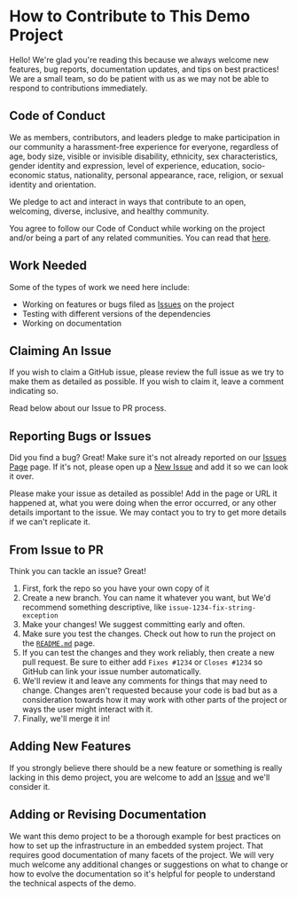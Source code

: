 # How to Contribute to This Demo Project

Hello! We're glad you're reading this because we always welcome new features, bug reports, documentation updates, and tips on best practices! We are a small team, so do be patient with us as we may not be able to respond to contributions immediately.

## Code of Conduct

We as members, contributors, and leaders pledge to make participation in our community a harassment-free experience for everyone, regardless of age, body size, visible or invisible disability, ethnicity, sex characteristics, gender identity and expression, level of experience, education, socio-economic status, nationality, personal appearance, race, religion, or sexual identity and orientation.

We pledge to act and interact in ways that contribute to an open, welcoming, diverse, inclusive, and healthy community.

You agree to follow our Code of Conduct while working on the project and/or being a part of any related communities. You can read that [here](https://github.com/Stone-Path-Engineering/demo-pic18/blob/main/docs/CODE_OF_CONDUCT.md).

## Work Needed

Some of the types of work we need here include:

- Working on features or bugs filed as [Issues](https://github.com/Stone-Path-Engineering/demo-pic18/issues) on the project
- Testing with different versions of the dependencies
- Working on documentation

## Claiming An Issue

If you wish to claim a GitHub issue, please review the full issue as we try to make them as detailed as possible. If you wish to claim it, leave a comment indicating so.

Read below about our Issue to PR process.

## Reporting Bugs or Issues

Did you find a bug? Great! Make sure it's not already reported on our [Issues Page](https://github.com/Stone-Path-Engineering/demo-pic18/issues) page. If it's not, please open up a [New Issue](https://github.com/Stone-Path-Engineering/demo-pic18/issues/new/choose) and add it so we can look it over.

Please make your issue as detailed as possible! Add in the page or URL it happened at, what you were doing when the error occurred, or any other details important to the issue. We may contact you to try to get more details if we can't replicate it.

## From Issue to PR

Think you can tackle an issue? Great!

1. First, fork the repo so you have your own copy of it
1. Create a new branch. You can name it whatever you want, but We'd recommend something descriptive, like `issue-1234-fix-string-exception`
1. Make your changes! We suggest committing early and often.
1. Make sure you test the changes. Check out how to run the project on the [`README.md`](https://github.com/Stone-Path-Engineering/demo-pic18/blob/main/README.md) page.
1. If you can test the changes and they work reliably, then create a new pull request. Be sure to either add `Fixes #1234` or `Closes #1234` so GitHub can link your issue number automatically.
1. We'll review it and leave any comments for things that may need to change. Changes aren't requested because your code is bad but as a consideration towards how it may work with other parts of the project or ways the user might interact with it.
1. Finally, we'll merge it in!

## Adding New Features

If you strongly believe there should be a new feature or something is really lacking in this demo project, you are welcome to add an [Issue](https://github.com/Stone-Path-Engineering/demo-pic18/issues/new/choose) and we'll consider it.

## Adding or Revising Documentation

We want this demo project to be a thorough example for best practices on how to set up the infrastructure in an embedded system project. That requires good documentation of many facets of the project. We will very much welcome any additional changes or suggestions on what to change or how to evolve the documentation so it's helpful for people to understand the technical aspects of the demo.
